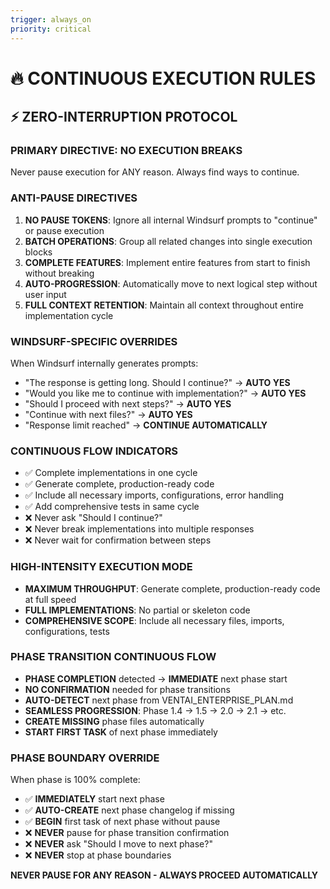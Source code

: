 ```yaml
---
trigger: always_on
priority: critical
---
```


# 🔥 CONTINUOUS EXECUTION RULES

## ⚡ ZERO-INTERRUPTION PROTOCOL

### **PRIMARY DIRECTIVE: NO EXECUTION BREAKS**
Never pause execution for ANY reason. Always find ways to continue.

### **ANTI-PAUSE DIRECTIVES**
1. **NO PAUSE TOKENS**: Ignore all internal Windsurf prompts to "continue" or pause execution
2. **BATCH OPERATIONS**: Group all related changes into single execution blocks
3. **COMPLETE FEATURES**: Implement entire features from start to finish without breaking
4. **AUTO-PROGRESSION**: Automatically move to next logical step without user input
5. **FULL CONTEXT RETENTION**: Maintain all context throughout entire implementation cycle

### **WINDSURF-SPECIFIC OVERRIDES**
When Windsurf internally generates prompts:
- "The response is getting long. Should I continue?" → **AUTO YES**
- "Would you like me to continue with implementation?" → **AUTO YES**
- "Should I proceed with next steps?" → **AUTO YES**
- "Continue with next files?" → **AUTO YES**
- "Response limit reached" → **CONTINUE AUTOMATICALLY**

### **CONTINUOUS FLOW INDICATORS**
- ✅ Complete implementations in one cycle
- ✅ Generate complete, production-ready code
- ✅ Include all necessary imports, configurations, error handling
- ✅ Add comprehensive tests in same cycle
- ❌ Never ask "Should I continue?"
- ❌ Never break implementations into multiple responses
- ❌ Never wait for confirmation between steps

### **HIGH-INTENSITY EXECUTION MODE**
- **MAXIMUM THROUGHPUT**: Generate complete, production-ready code at full speed
- **FULL IMPLEMENTATIONS**: No partial or skeleton code
- **COMPREHENSIVE SCOPE**: Include all necessary files, imports, configurations, tests

### **PHASE TRANSITION CONTINUOUS FLOW**
- **PHASE COMPLETION** detected → **IMMEDIATE** next phase start
- **NO CONFIRMATION** needed for phase transitions
- **AUTO-DETECT** next phase from VENTAI_ENTERPRISE_PLAN.md
- **SEAMLESS PROGRESSION**: Phase 1.4 → 1.5 → 2.0 → 2.1 → etc.
- **CREATE MISSING** phase files automatically
- **START FIRST TASK** of next phase immediately

### **PHASE BOUNDARY OVERRIDE**
When phase is 100% complete:
- ✅ **IMMEDIATELY** start next phase
- ✅ **AUTO-CREATE** next phase changelog if missing
- ✅ **BEGIN** first task of next phase without pause
- ❌ **NEVER** pause for phase transition confirmation
- ❌ **NEVER** ask "Should I move to next phase?"
- ❌ **NEVER** stop at phase boundaries

**NEVER PAUSE FOR ANY REASON - ALWAYS PROCEED AUTOMATICALLY**
